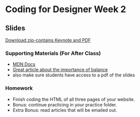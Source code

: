 # Coding for Designer Week 2

## Slides
[Download zip-contains Keynote and PDF](https://www.dropbox.com/sh/avyr2pxwq8bp61h/AACggEeTAEalsCYRbgzrUybDa?dl=0)

### Supporting Materials (For After Class)
* [MDN Docs](https://developer.mozilla.org/en-US/docs/Web/HTML)
* [Great article about the importance of balance](http://alistapart.com/blog/post/overwhelmed-by-code)
* also make sure students have access to a pdf of the slides

### Homework
* Finish coding the HTML of all three pages of your website.
* Bonus: continue practicing in your practice folder.
* Extra Bonus: read articles that will be emailed out.
